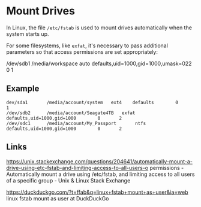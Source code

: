 # Mount Drives

In Linux, the file `/etc/fstab` is used to mount drives automatically when the system starts up. 

For some filesystems, like `exfat`, it's necessary to pass additional parameters so that access permissions are set appropriately:
 
 /dev/sdb1 /media/workspace auto defaults,uid=1000,gid=1000,umask=022 0 1
 
## Example

```
dev/sda1       /media/account/system   ext4    defaults        0       1
/dev/sdb2      /media/account/Seagate4TB   exfat        defaults,uid=1000,gid=1000        0       2
/dev/sdc1      /media/account/My_Passport       ntfs     defaults,uid=1000,gid=1000        0       2
```

## Links

https://unix.stackexchange.com/questions/204641/automatically-mount-a-drive-using-etc-fstab-and-limiting-access-to-all-users-o
permissions - Automatically mount a drive using /etc/fstab, and limiting access to all users of a specific group - Unix & Linux Stack Exchange

https://duckduckgo.com/?t=ffab&q=linux+fstab+mount+as+user&ia=web
linux fstab mount as user at DuckDuckGo


